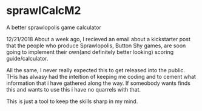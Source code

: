 # sprawlCalcM2
A better sprawlopolis game calculator

12/21/2018 About a week ago, I recieved an email about a kickstarter post that the people who produce Sprawlopolis, Button Shy games, are soon going to implement their own(and definitely better looking) scoring guide/calculator. 

All the same, I never really expected this to get released into the public. THis has alwasy had the inteition of keeping me coding and to cement what information that i have gathered along the way. If someobody wants finds this and wants to use this i have no quarrels with that.

This is just a tool to keep the skills sharp in my mind.
